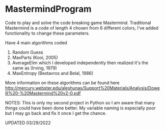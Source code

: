 # MastermindProgram
Code to play and solve the code breaking game Mastermind. Traditional Mastermind is a code of length 4 chosen from 6 different colors, I've added functionality to change these parameters.

Have 4 main algorithms coded
1. Random Guess
2. MaxParts (Kooi, 2005)
3. AverageElim which I developed independently then realized it's the same as (Irving, 1979)
4. MaxEntropy (Bestavros and Belal, 1986)

More information on these algorithms can be found here
http://mercury.webster.edu/aleshunas/Support%20Materials/Analysis/Dowelll%20-%20Mastermind%20v2-0.pdf

NOTES:
This is only my second project in Python so I am aware that many things could have been done better. My variable naming is especially poor but I may go back and fix it once I get the chance.




UPDATED 03/29/2022
